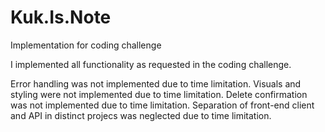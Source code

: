 # Kuk.Is.Note
Implementation for coding challenge

I implemented all functionality as requested in the coding challenge.

Error handling was not implemented due to time limitation.
Visuals and styling were not implemented due to time limitation.
Delete confirmation was not implemented due to time limitation.
Separation of front-end client and API in distinct projecs was neglected due to time limitation.
